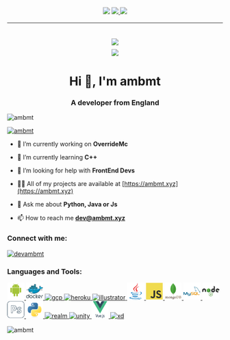 <h3 align="center">
  <img src="https://img.shields.io/github/followers/ambmt?label=Followers&style=for-the-badge&color=purple">
  <a href="https://discord.gg/WeggTXYFhd" alt="Discord">
      <img src="https://img.shields.io/discord/452518336627081236?label=discord&style=for-the-badge&color=purple"/>
  </a>
  <a href="https://ambmt.xyz" alt="Website">
      <img src="https://img.shields.io/website?down_color=red&down_message=Offline&style=for-the-badge&up_color=purple&up_message=Online&url=https%3A%2F%2Fambmt.xyz"/>
  </a>
</h3>

<hr>

<h2 align="center">
  <a href="https://github.com/ambmt">
    <img align="center" src="https://github-readme-stats.vercel.app/api/?username=ambmt&show_icons=true&theme=synthwave&count_private=true&hide=prs,issues,stars">
  </a>
  <br>
  <a href="https://github.com/ambmt">
    <img align="center" src="https://github-readme-stats.vercel.app/api/top-langs/?username=ambmt&layout=compact&theme=tokyonight">
  </a>
<h1 align="center">Hi 👋, I'm ambmt</h1>
<h3 align="center">A developer from England</h3>

<p align="left"> <img src="https://komarev.com/ghpvc/?username=ambmt&label=Profile%20views&color=0e75b6&style=flat" alt="ambmt" /> </p>

<p align="left"> <a href="https://github.com/ambmt"><img src="https://github-profile-trophy.vercel.app/?username=ambmt&theme=retrowave" alt="ambmt" /></a> </p>

- 🔭 I’m currently working on **OverrideMc**

- 🌱 I’m currently learning **C++**

- 🤝 I’m looking for help with **FrontEnd Devs**

- 👨‍💻 All of my projects are available at [https://ambmt.xyz](https://ambmt.xyz)

- 💬 Ask me about **Python, Java or Js**

- 📫 How to reach me **dev@ambmt.xyz**

<h3 align="left">Connect with me:</h3>
<p align="left">
<a href="https://www.instagram.com/justambmt" target="blank"><img align="center" src="https://cdn.jsdelivr.net/npm/simple-icons@3.0.1/icons/instagram.svg" alt="devambmt" height="30" width="40" /></a>
</p>

<h3 align="left">Languages and Tools:</h3>
<p align="left"> <a href="https://developer.android.com" target="_blank"> <img src="https://raw.githubusercontent.com/devicons/devicon/master/icons/android/android-original-wordmark.svg" alt="android" width="40" height="40"/> </a> <a href="https://www.docker.com/" target="_blank"> <img src="https://raw.githubusercontent.com/devicons/devicon/master/icons/docker/docker-original-wordmark.svg" alt="docker" width="40" height="40"/> </a> <a href="https://cloud.google.com" target="_blank"> <img src="https://www.vectorlogo.zone/logos/google_cloud/google_cloud-icon.svg" alt="gcp" width="40" height="40"/> </a> <a href="https://heroku.com" target="_blank"> <img src="https://www.vectorlogo.zone/logos/heroku/heroku-icon.svg" alt="heroku" width="40" height="40"/> </a> <a href="https://www.adobe.com/in/products/illustrator.html" target="_blank"> <img src="https://www.vectorlogo.zone/logos/adobe_illustrator/adobe_illustrator-icon.svg" alt="illustrator" width="40" height="40"/> </a> <a href="https://www.java.com" target="_blank"> <img src="https://raw.githubusercontent.com/devicons/devicon/master/icons/java/java-original.svg" alt="java" width="40" height="40"/> </a> <a href="https://developer.mozilla.org/en-US/docs/Web/JavaScript" target="_blank"> <img src="https://raw.githubusercontent.com/devicons/devicon/master/icons/javascript/javascript-original.svg" alt="javascript" width="40" height="40"/> </a> <a href="https://www.mongodb.com/" target="_blank"> <img src="https://raw.githubusercontent.com/devicons/devicon/master/icons/mongodb/mongodb-original-wordmark.svg" alt="mongodb" width="40" height="40"/> </a> <a href="https://www.mysql.com/" target="_blank"> <img src="https://raw.githubusercontent.com/devicons/devicon/master/icons/mysql/mysql-original-wordmark.svg" alt="mysql" width="40" height="40"/> </a> <a href="https://nodejs.org" target="_blank"> <img src="https://raw.githubusercontent.com/devicons/devicon/master/icons/nodejs/nodejs-original-wordmark.svg" alt="nodejs" width="40" height="40"/> </a> <a href="https://www.photoshop.com/en" target="_blank"> <img src="https://raw.githubusercontent.com/devicons/devicon/master/icons/photoshop/photoshop-line.svg" alt="photoshop" width="40" height="40"/> </a> <a href="https://www.python.org" target="_blank"> <img src="https://raw.githubusercontent.com/devicons/devicon/master/icons/python/python-original.svg" alt="python" width="40" height="40"/> </a> <a href="https://realm.io/" target="_blank"> <img src="https://raw.githubusercontent.com/bestofjs/bestofjs-webui/8665e8c267a0215f3159df28b33c365198101df5/public/logos/realm.svg" alt="realm" width="40" height="40"/> </a> <a href="https://unity.com/" target="_blank"> <img src="https://www.vectorlogo.zone/logos/unity3d/unity3d-icon.svg" alt="unity" width="40" height="40"/> </a> <a href="https://vuejs.org/" target="_blank"> <img src="https://raw.githubusercontent.com/devicons/devicon/master/icons/vuejs/vuejs-original-wordmark.svg" alt="vuejs" width="40" height="40"/> </a> <a href="https://www.adobe.com/products/xd.html" target="_blank"> <img src="https://cdn.worldvectorlogo.com/logos/adobe-xd.svg" alt="xd" width="40" height="40"/> </a> </p>

<p><img align="center" src="https://github-readme-streak-stats.herokuapp.com/?user=ambmt&" alt="ambmt" /></p>
